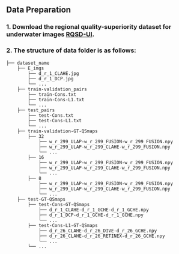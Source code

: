 ## Data Preparation
### 1. Download the regional quality-superiority dataset for underwater images [RQSD-UI](https://drive.google.com/file/d/1tiTW2iPWeckR9QWebTczJnCSZdtRl5IL/view?usp=sharing).

### 2. The structure of data folder is as follows:
```
├── dataset_name
    ├── E_imgs
        ├── d_r_1_CLAHE.jpg
        ├── d_r_1_DCP.jpg
        └── ...
    ├── train-validation_pairs
        ├── train-Cons.txt
        ├── train-Cons-L1.txt
        └── ...
    ├── test_pairs
        ├── test-Cons.txt
        ├── test-Cons-L1.txt
        └── ...
    ├── train-validation-GT-QSmaps
        ├── 32
            ├── w_r_299_ULAP-w_r_299_FUSION-w_r_299_FUSION.npy
            ├── w_r_299_ULAP-w_r_299_CLAHE-w_r_299_FUSION.npy
            └── ...
        ├── 16
            ├── w_r_299_ULAP-w_r_299_FUSION-w_r_299_FUSION.npy
            ├── w_r_299_ULAP-w_r_299_CLAHE-w_r_299_FUSION.npy
            └── ...
        ├── 8
            ├── w_r_299_ULAP-w_r_299_FUSION-w_r_299_FUSION.npy
            ├── w_r_299_ULAP-w_r_299_CLAHE-w_r_299_FUSION.npy
            └── ...    
    ├── test-GT-QSmaps
        ├── test-Cons-GT-QSmaps
            ├── d_r_1_CLAHE-d_r_1_GCHE-d_r_1_GCHE.npy
            ├── d_r_1_DCP-d_r_1_GCHE-d_r_1_GCHE.npy
            └── ...
        ├── test-Cons-L1-GT-QSmaps
            ├── d_r_26_CLAHE-d_r_26_DIVE-d_r_26_GCHE.npy
            ├── d_r_26_CLAHE-d_r_26_RETINEX-d_r_26_GCHE.npy
            └── ...
        └── ...

```


